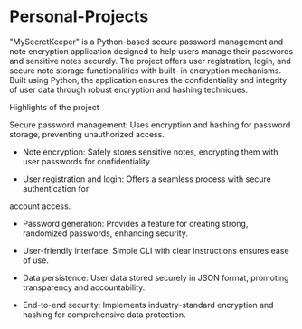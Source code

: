 # Personal-Projects

"MySecretKeeper" is a Python-based secure password management and note encryption application designed to help users manage their passwords and sensitive notes securely. The project offers user registration, login, and secure note storage functionalities with built- in encryption mechanisms. Built using Python, the application ensures the confidentiality and integrity of user data through robust encryption and hashing techniques.

Highlights of the project

Secure password management: Uses encryption and hashing for password storage, preventing unauthorized access.

- Note encryption: Safely stores sensitive notes, encrypting them with user passwords for confidentiality.

- User registration and login: Offers a seamless process with secure authentication for

account access.

- Password generation: Provides a feature for creating strong, randomized passwords, enhancing security.

- User-friendly interface: Simple CLI with clear instructions ensures ease of use.

- Data persistence: User data stored securely in JSON format, promoting transparency and accountability.

- End-to-end security: Implements industry-standard encryption and hashing for comprehensive data protection.
